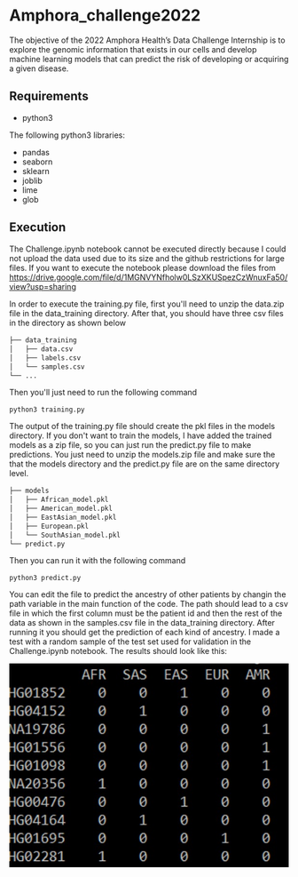 # Amphora_challenge2022
The objective of the 2022 Amphora Health’s Data Challenge Internship is to explore the genomic information that exists in our cells and develop machine learning models that can predict the risk of developing or acquiring a given disease. 

## Requirements
- python3      

The following python3 libraries:      

- pandas
- seaborn
- sklearn
- joblib
- lime
- glob

## Execution
The Challenge.ipynb notebook cannot be executed directly because I could not upload the data used due to its size and the github restrictions for large files. If you want to execute the notebook please download the files from https://drive.google.com/file/d/1MGNVYNfholw0LSzXKUSpezCzWnuxFa50/view?usp=sharing

In order to execute the training.py file, first you'll need to unzip the data.zip file in the data_training directory. After that, you should have three csv files in the directory as shown below

    ├── data_training                    
    │   ├── data.csv          
    │   ├── labels.csv         
    │   └── samples.csv                
    └── ...

Then you'll just need to run the following command

```
python3 training.py
```

The output of the training.py file should create the pkl files in the models directory. If you don't want to train the models, I have added the trained models as a zip file, so you can just run the predict.py file to make predictions. You just need to unzip the models.zip file and make sure the that the models directory and the predict.py file are on the same directory level.


    ├── models                   
    │   ├── African_model.pkl          
    │   ├── American_model.pkl   
    │   ├── EastAsian_model.pkl
    │   ├── European.pkl
    │   └── SouthAsian_model.pkl               
    └── predict.py
    
  Then you can run it with the following command
  
```
python3 predict.py
```

You can edit the file to predict the ancestry of other patients by changin the path variable in the main function of the code. The path should lead to a csv file in which the first column must be the patient id and then the rest of the data as shown in the samples.csv file in the data_training directory. After running it you should get the prediction of each kind of ancestry. I made a test with a random sample of the test set used for validation in the Challenge.ipynb notebook. The results should look like this:

![image](results/samples_result.jpg)




